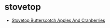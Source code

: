 # stovetop

 * [Stovetop Butterscotch Apples And Cranberries](index/s/stovetop-butterscotch-apples-and-cranberries.json)
